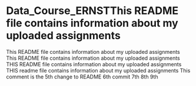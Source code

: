 # Data_Course_ERNSTThis README file contains information about my uploaded assignments
This README file contains information about my uploaded assignments
 This README file contains information about my uploaded assignments
THIS README file contains information about my uploaded assignments
THIS readme file contains information about my uploaded assignments
This comment is the 5th change to README
6th commit
7th
8th
9th
